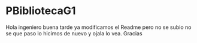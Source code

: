 # PBibliotecaG1

Hola ingeniero buena tarde ya modificamos el Readme pero no se subio no se que paso 
lo hicimos de nuevo y ojala lo vea.
Gracias

